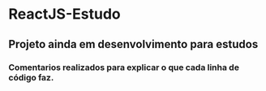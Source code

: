 # ReactJS-Estudo
## Projeto ainda em desenvolvimento para estudos
### Comentarios realizados para explicar o que cada linha de código faz.
